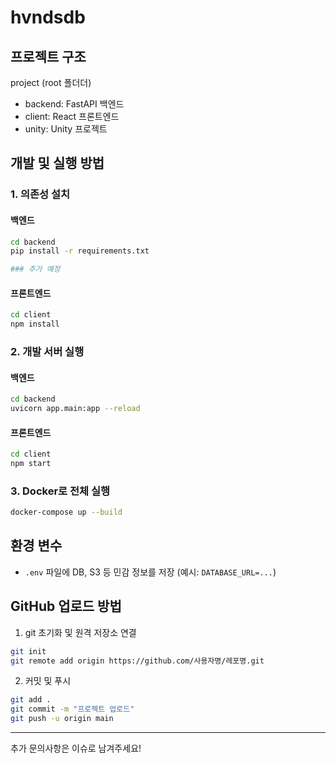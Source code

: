 # hvndsdb

## 프로젝트 구조
project (root 폴더더)
- backend: FastAPI 백엔드
- client: React 프론트엔드
- unity: Unity 프로젝트

## 개발 및 실행 방법

### 1. 의존성 설치

#### 백엔드
```bash
cd backend
pip install -r requirements.txt

### 추가 예정
```

#### 프론트엔드
```bash
cd client
npm install
```

### 2. 개발 서버 실행

#### 백엔드
```bash
cd backend
uvicorn app.main:app --reload
```

#### 프론트엔드
```bash
cd client
npm start
```

### 3. Docker로 전체 실행

```bash
docker-compose up --build
```

## 환경 변수
- `.env` 파일에 DB, S3 등 민감 정보를 저장 (예시: `DATABASE_URL=...`)

## GitHub 업로드 방법

1. git 초기화 및 원격 저장소 연결
```bash
git init
git remote add origin https://github.com/사용자명/레포명.git
```
2. 커밋 및 푸시
```bash
git add .
git commit -m "프로젝트 업로드"
git push -u origin main
```

---
추가 문의사항은 이슈로 남겨주세요!
